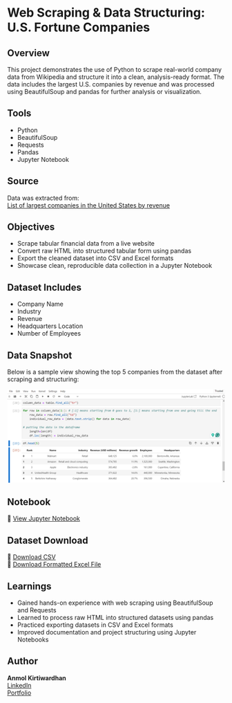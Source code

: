 # Web Scraping & Data Structuring: U.S. Fortune Companies

## Overview  
This project demonstrates the use of Python to scrape real-world company data from Wikipedia and structure it into a clean, analysis-ready format. The data includes the largest U.S. companies by revenue and was processed using BeautifulSoup and pandas for further analysis or visualization.

## Tools  
- Python  
- BeautifulSoup  
- Requests  
- Pandas  
- Jupyter Notebook

## Source  
Data was extracted from:  
[List of largest companies in the United States by revenue](https://en.wikipedia.org/wiki/List_of_largest_companies_in_the_United_States_by_revenue)

## Objectives  
- Scrape tabular financial data from a live website  
- Convert raw HTML into structured tabular form using pandas  
- Export the cleaned dataset into CSV and Excel formats  
- Showcase clean, reproducible data collection in a Jupyter Notebook

## Dataset Includes  
- Company Name  
- Industry  
- Revenue  
- Headquarters Location  
- Number of Employees  

## Data Snapshot
Below is a sample view showing the top 5 companies from the dataset after scraping and structuring:

![Sample Output](https://github.com/Akwardhan/Web-Scraping-US-Fortune-Companies/blob/main/US_Fortune_Companies_Data_Extraction/Screenshot/Top%205%20Companies_Preview.png)

## Notebook  
📄 [View Jupyter Notebook](https://github.com/Akwardhan/Web-Scraping-US-Fortune-Companies/blob/main/US_Fortune_Companies_Data_Extraction/web_scraping_us_fortune_companies_analysis.ipynb)

## Dataset Download  
📁 [Download CSV](https://github.com/Akwardhan/Web-Scraping-US-Fortune-Companies/blob/main/US_Fortune_Companies_Data_Extraction/Companies.csv)  
📁 [Download Formatted Excel File](https://github.com/Akwardhan/Web-Scraping-US-Fortune-Companies/blob/main/US_Fortune_Companies_Data_Extraction/Companies_Formatted.xlsx)

## Learnings  
- Gained hands-on experience with web scraping using BeautifulSoup and Requests  
- Learned to process raw HTML into structured datasets using pandas  
- Practiced exporting datasets in CSV and Excel formats  
- Improved documentation and project structuring using Jupyter Notebooks

## Author  
**Anmol Kirtiwardhan**  
[LinkedIn](https://www.linkedin.com/in/akwardhan/)  
[Portfolio](https://akwardhan.github.io/)
